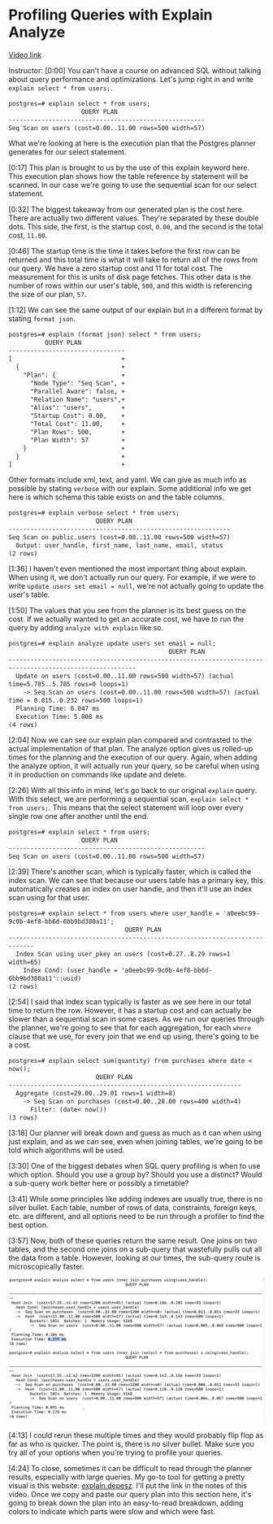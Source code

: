 # Profiling Queries with Explain Analyze

[Video link](https://www.egghead.io/lessons/postgresql-profiling-queries-with-explain-analyze)

Instructor: [0:00] You can't have a course on advanced SQL without talking about query performance and optimizations. Let's jump right in and write `explain select * from users;`. 

```postgres
postgres=# explain select * from users;
                    QUERY PLAN
------------------------------------------------------
Seq Scan on users (cost=0.00..11.00 rows=500 width=57)
```

What we're looking at here is the execution plan that the Postgres planner generates for our select statement.

[0:17] This plan is brought to us by the use of this explain keyword here. This execution plan shows how the table reference by statement will be scanned. In our case we're going to use the sequential scan for our select statement.

[0:32] The biggest takeaway from our generated plan is the cost here. There are actually two different values. They're separated by these double dots. This side, the first, is the startup cost, `0.00`, and the second is the total cost, `11.00`.

[0:46] The startup time is the time it takes before the first row can be returned and this total time is what it will take to return all of the rows from our query. We have a zero startup cost and 11 for total cost. The measurement for this is units of disk page fetches. This other data is the number of rows within our user's table, `500`, and this width is referencing the size of our plan, `57`.

[1:12] We can see the same output of our explain but in a different format by stating `format json`. 

```postgres
postgres=# explain (format json) select * from users;
          QUERY PLAN
--------------------------------
[                              +
  {                            + 
    "Plan": {                  + 
      "Node Type": "Seq Scan", +
      "Parallel Aware": false, +
      "Relation Name": "users",+
      "Alias": "users",        +
      "Startup Cost": 0.00,    +
      "Total Cost": 11.00,     +
      "Plan Rows": 500,        +
      "Plan Width": 57         +
    }                          +
  }                            +
]                              + 
```

Other formats include xml, text, and yaml. We can give as much info as possible by stating `verbose` with our explain. Some additional info we get here is which schema this table exists on and the table columns.

```postgres
postgres=# explain verbose select * from users;
                        QUERY PLAN
-------------------------------------------------------------
Seq Scan on public.users (cost=0.00..11.00 rows=500 width=57)
  Output: user_handle, first_name, last_name, email, status
(2 rows)
```

[1:36] I haven't even mentioned the most important thing about explain. When using it, we don't actually run our query. For example, if we were to write `update users set email = null`, we're not actually going to update the user's table.

[1:50] The values that you see from the planner is its best guess on the cost. If we actually wanted to get an accurate cost, we have to run the query by adding `analyze with explain` like so.

```postgres
postgres=# explain analyze update users set email = null;
                                            QUERY PLAN
---------------------------------------------------------------------------------------------------------
  Update on users (cost=0.00..11.00 rows=500 width=57) (actual time=5.785..5.785 rows=0 loops=1)
    -> Seq Scan on users (cost=0.00..11.00 rows=500 width=57) (actual time = 0.015..0.232 rows=500 loops=1)
  Planning Time: 0.047 ms
  Execution Time: 5.808 ms
(4 rows)
```

[2:04] Now we can see our explain plan compared and contrasted to the actual implementation of that plan. The analyze option gives us rolled-up times for the planning and the execution of our query. Again, when adding the analyze option, it will actually run your query, so be careful when using it in production on commands like update and delete.

[2:26] With all this info in mind, let's go back to our original `explain` query. With this select, we are performing a sequential scan, `explain select * from users;`. This means that the select statement will loop over every single row one after another until the end.

```postgres
postgres=# explain select * from users;
                    QUERY PLAN
------------------------------------------------------
Seq Scan on users (cost=0.00..11.00 rows=500 width=57)
```

[2:39] There's another scan, which is typically faster, which is called the index scan. We can see that because our users table has a primary key, this automatically creates an index on user handle, and then it'll use an index scan using for that user.

```postgres
postgres=# explain select * from users where user_handle = 'a0eebc99-9c0b-4ef8-bb6d-6bb9bd380a11';
                                QUERY PLAN
-----------------------------------------------------------------------------
  Index Scan using user_pkey on users (cost=0.27..8.29 rows=1 width=65)
    Index Cond: (user_handle = 'a0eebc99-9c0b-4ef8-bb6d-6bb9bd380a11'::uuid)
(2 rows)
```

[2:54] I said that index scan typically is faster as we see here in our total time to return the row. However, it has a startup cost and can actually be slower than a sequential scan in some cases. As we run our queries through the planner, we're going to see that for each aggregation, for each `where` clause that we use, for every join that we end up using, there's going to be a cost.

```postgres
postgres=# explain select sum(quantity) from purchases where date < now();
                        QUERY PLAN
----------------------------------------------------------------
  Aggregate (cost=29.00..29.01 rows=1 width=8)
    -> Seq Scan on purchases (cost=0.00..28.00 rows=400 width=4)
      Filter: (date< now())
(3 rows)
```

[3:18] Our planner will break down and guess as much as it can when using just explain, and as we can see, even when joining tables, we're going to be told which algorithms will be used.

[3:30] One of the biggest debates when SQL query profiling is when to use which option. Should you use a group by? Should you use a distinct? Would a sub-query work better here or possibly a timetable?

[3:41] While some principles like adding indexes are usually true, there is no silver bullet. Each table, number of rows of data, constraints, foreign keys, etc. are different, and all options need to be run through a profiler to find the best option.

[3:57] Now, both of these queries return the same result. One joins on two tables, and the second one joins on a sub-query that wastefully pulls out all the data from a table. However, looking at our times, the sub-query route is microscopically faster.

![tables](../images/postgresql-profiling-queries-with-explain-analyze-comparing-tables.png)

[4:13] I could rerun these multiple times and they would probably flip flop as far as who is quicker. The point is, there is no silver bullet. Make sure you try all of your options when you're trying to profile your queries.

[4:24] To close, sometimes it can be difficult to read through the planner results, especially with large queries. My go-to tool for getting a pretty visual is this website: [explain.depesz](https://explain.depesz.com/). I'll put the link in the notes of this video. Once we copy and paste our query plan into this section here, it's going to break down the plan into an easy-to-read breakdown, adding colors to indicate which parts were slow and which were fast.
